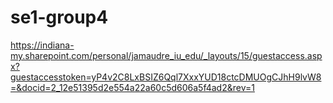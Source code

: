 # se1-group4

https://indiana-my.sharepoint.com/personal/jamaudre_iu_edu/_layouts/15/guestaccess.aspx?guestaccesstoken=yP4v2C8LxBSIZ6Qql7XxxYUD18ctcDMUOgCJhH9lvW8=&docid=2_12e51395d2e554a22a60c5d606a5f4ad2&rev=1
